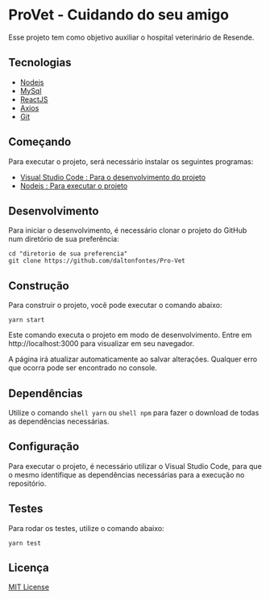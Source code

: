 # ProVet - Cuidando do seu amigo

Esse projeto tem como objetivo auxiliar o hospital veterinário de Resende.

## Tecnologias

- [Nodejs](https://nodejs.org/en/)
- [MySql](https://www.mysql.com/)
- [ReactJS](https://pt-br.reactjs.org/)
- [Axios](https://axios-http.com/)
- [Git](https://git-scm.com/)

## Começando

Para executar o projeto, será necessário instalar os seguintes programas:

- [Visual Studio Code : Para o desenvolvimento do projeto](https://code.visualstudio.com/)
- [Nodejs : Para executar o projeto](https://nodejs.org/en/)


## Desenvolvimento

Para iniciar o desenvolvimento, é necessário clonar o projeto do GitHub num diretório de sua preferência:

```shell
cd "diretorio de sua preferencia"
git clone https://github.com/daltonfontes/Pro-Vet
```
## Construção

Para construir o projeto, você pode executar o comando abaixo:

```shell
yarn start
```
Este comando executa o projeto em modo de desenvolvimento.
Entre em http://localhost:3000 para visualizar em seu navegador.

A página irá atualizar automaticamente ao salvar alterações.
Qualquer erro que ocorra pode ser encontrado no console.

## Dependências

Utilize o comando ```shell
 yarn``` ou ```shell
 npm``` para fazer o download de todas as dependências necessárias.

## Configuração

Para executar o projeto, é necessário utilizar o Visual Studio Code, para que o mesmo identifique as dependências necessárias para a execução no repositório.

## Testes

Para rodar os testes, utilize o comando abaixo:

```shell
yarn test
```

## Licença

[MIT License](https://github.com/daltonfontes/Pro-Vet/blob/main/LICENSE)